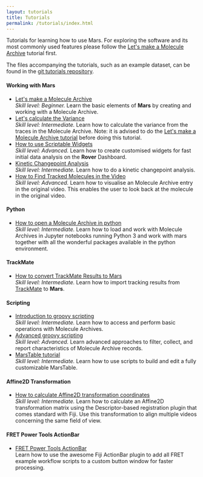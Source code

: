 ```yaml
---
layout: tutorials
title: Tutorials
permalink: /tutorials/index.html
---
```


Tutorials for learning how to use Mars. For exploring the software and its most commonly used features please follow the [Let's make a Molecule Archive](https://duderstadt-lab.github.io/mars-docs/tutorials/workingwithmars/create-a-Molecule-Archive/) tutorial first.

The files accompanying the tutorials, such as an example dataset, can be found in the [git tutorials repository](https://github.com/duderstadt-lab/mars-tutorials).

#### Working with Mars
* [Let's make a Molecule Archive](https://duderstadt-lab.github.io/mars-docs/tutorials/workingwithmars/create-a-Molecule-Archive/)  
  _Skill level: Beginner._ Learn the basic elements of **Mars** by creating and working with a Molecule Archive.
* [Let's calculate the Variance](https://duderstadt-lab.github.io/mars-docs/tutorials/workingwithmars/calculate-var/)  
  _Skill level: Intermediate._  Learn how to calculate the variance from the traces in the Molecule Archive.
  Note: it is advised to do the [Let's make a Molecule Archive tutorial](https://duderstadt-lab.github.io/mars-docs/tutorials/workingwithmars/create-a-Molecule-Archive/) before doing this tutorial.
* [How to use Scriptable Widgets](https://duderstadt-lab.github.io/mars-docs/tutorials/workingwithmars/scriptable-widgets)  
  _Skill level: Advanced._  Learn how to create customised widgets for fast initial data analysis on the **Rover** Dashboard.
* [Kinetic Changepoint Analysis](https://duderstadt-lab.github.io/mars-docs/tutorials/workingwithmars/kcpa)  
  _Skill level: Intermediate._  Learn how to do a kinetic changepoint analysis.
* [How to Find Tracked Molecules in the Video](https://duderstadt-lab.github.io/mars-docs/tutorials/workingwithmars/bdv/)  
  _Skill level: Advanced._  Learn how to visualise an Molecule Archive entry in the original video. This enables the user to look back at the molecule in the original video.

#### Python
* [How to open a Molecule Archive in python](https://duderstadt-lab.github.io/mars-docs/tutorials/python/open-a-Molecule-Archive-in-Python/)  
  _Skill level: Intermediate._  Learn how to load and work with Molecule Archives in Jupyter notebooks running Python 3 and work with mars together with all the wonderful packages available in the python environment.


#### TrackMate
* [How to convert TrackMate Results to Mars](https://duderstadt-lab.github.io/mars-docs/tutorials/trackmate/trackmate-to-mars)  
  _Skill level: Intermediate._  Learn how to import tracking results from [TrackMate](https://imagej.net/TrackMate) to **Mars**.


#### Scripting
* [Introduction to groovy scripting](https://duderstadt-lab.github.io/mars-docs/tutorials/groovy/introduction-to-groovy-scripting/)  
  _Skill level: Intermediate._ Learn how to access and perform basic operations with Molecule Archives.
* [Advanced groovy scripting](https://duderstadt-lab.github.io/mars-docs/tutorials/groovy/advanced-groovy-scripting/)  
  _Skill level: Advanced._ Learn advanced approaches to filter, collect, and report characteristics of Molecule Archive records.
* [MarsTable tutorial](https://duderstadt-lab.github.io/mars-docs/tutorials/groovy/marstable/)  
  _Skill level: Intermediate._ Learn how to use scripts to build and edit a fully customizable MarsTable.


#### Affine2D Transformation
* [How to calculate Affine2D transformation coordinates](https://duderstadt-lab.github.io/mars-docs/tutorials/affine2D/HowToCalculateAffine2D/)  
  _Skill level: Intermediate._ Learn how to calculate an Affine2D transformation matrix using the Descriptor-based registration plugin that comes standard with Fiji. Use this transformation to align multiple videos concerning the same field of view.


#### FRET Power Tools ActionBar
  * [FRET Power Tools ActionBar](https://duderstadt-lab.github.io/mars-docs/tutorials/fretActionBar/)  
    Learn how to use the awesome Fiji ActionBar plugin to add all FRET example workflow scripts to a custom button window for faster processing.
